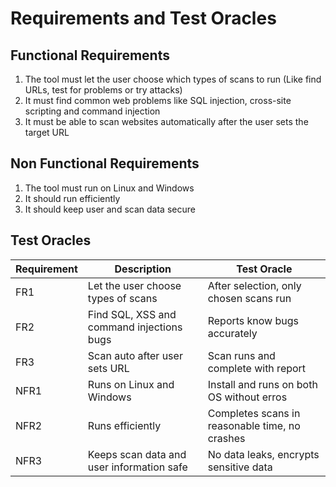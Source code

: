 # Requirements and Test Oracles

## Functional Requirements
1. The tool must let the user choose which types of scans to run (Like find URLs, test for problems or try attacks)
2. It must find common web problems like SQL injection, cross-site scripting and command injection
3. It must be able to scan websites automatically after the user sets the target URL

## Non Functional Requirements
1. The tool must run on Linux and Windows
2. It should run efficiently
3. It should keep user and scan data secure

## Test Oracles
|Requirement    |Description                                                    |Test Oracle
|---------------|---------------------------------------------------------------|-----------------------------------------------------------------------------------------------
|FR1            |Let the user choose types of scans                             |After selection, only chosen scans run
|FR2            |Find SQL, XSS and command injections bugs                      |Reports know bugs accurately
|FR3            |Scan auto after user sets URL                                  |Scan runs and complete with report
|NFR1           |Runs on Linux and Windows                                      |Install and runs on both OS without erros
|NFR2           |Runs efficiently                                               |Completes scans in reasonable time, no crashes
|NFR3           |Keeps scan data and user information safe                      |No data leaks, encrypts sensitive data